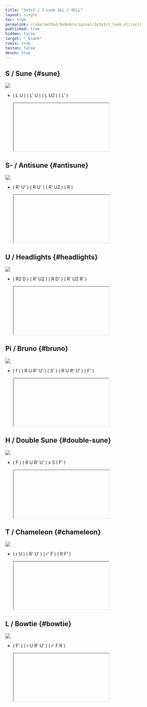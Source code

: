 ```yaml
---
title: "3x3x3 / 2-Look OLL / OCLL"
layout: single
toc: true
permalink: /cube/method/NxNxN/original/3x3x3/2_look_oll/ocll
published: true
hidden: false
target: "_blank"
ruwix: true
teston: false
devon: true
---
```

<span
  id     = "cube"
  teston = "{{page.teston}}"
  devon  = "{{page.devon}}"
  colored = "u"
  solved  = "U-" >
</span>

<head>
  <base target = "{{page.target}}">
</head>



## S / Sune {#sune}

<a href="https://logiqx.github.io/cubing-algs/html/2loll.html#case-S">
  <img
    class = "rotate"
    deg   = 180
    src   = "https://www.speedsolving.com/wiki/images/0/08/27correct.png"
  />
</a>

- ( L U ) ( L' U ) ( L U2 ) ( L' )

  <iframe
    alg = "L U L' U L U2 L'"
  ></iframe>
    <!-- src = "https://ruwix.com/widget/3d/?alg=L%20U%20L'%20U%20L%20U2%20L'&colored=u&solved=U-&hover=9&speed=500&flags=canvas" -->



## S- / Antisune {#antisune}

<a href="https://logiqx.github.io/cubing-algs/html/2loll.html#case-AS">
  <img
    class = "rotate"
    deg   = 180
    src   = "https://www.speedsolving.com/wiki/images/2/25/26.png"
  />
</a>

- ( R' U' ) ( R U' ) ( R' U2 ) ( R )

  <iframe
    alg = "R' U' R U' R' U2' R"
  ></iframe>
    <!-- src = "https://ruwix.com/widget/3d/?alg=R'%20U'%20R%20U'%20R'%20U2'%20R&colored=u&solved=U-&hover=9&speed=500&flags=canvas" -->



## U / Headlights {#headlights}

<a href="https://logiqx.github.io/cubing-algs/html/2loll.html#case-U">
  <img
    class = "rotate"
    deg   = 180
    src   = "https://www.speedsolving.com/wiki/images/7/7a/23.png"
  />
</a>

- ( R2 D ) ( R' U2 ) ( R D' ) ( R' U2 R' )

  <iframe
    alg = "R2 D R' U2' R D' R' U2' R'"
  ></iframe>
    <!-- src = "https://ruwix.com/widget/3d/?alg=R2%20D%20R'%20U2'%20R%20D'%20R'%20U2'%20R'&colored=u&solved=U-&hover=9&speed=500&flags=canvas" -->



## Pi / Bruno {#bruno}

<a href="https://logiqx.github.io/cubing-algs/html/2loll.html#case-Pi">
  <img
    src = "https://www.speedsolving.com/wiki/images/7/75/22.png"
  />
</a>

- ( f ) ( R U R' U' ) ( S' ) ( R U R' U' ) ( F' )

  <iframe
    alg = "f R U R' U' S' R U R' U' F'"
  ></iframe>
    <!-- src = "https://ruwix.com/widget/3d/?alg=f%20R%20U%20R'%20U'%20S'%20R%20U%20R'%20U'%20F'&colored=u&solved=U-&hover=9&speed=500&flags=canvas" -->



## H / Double Sune {#double-sune}

<a href="https://logiqx.github.io/cubing-algs/html/2loll.html#case-H">
  <img
    class = "rotate"
    deg   = 90
    src   = "https://www.speedsolving.com/wiki/images/7/71/21.png"
  />
</a>

- ( F ) ( R U R' U' ) x 3 ( F' )

  <iframe
    alg = "F R U R' U' R U R' U' R U R' U' F'"
  ></iframe>
    <!-- src = "https://ruwix.com/widget/3d/?alg=F%20R%20U%20R'%20U'%20R%20U%20R'%20U'%20R%20U%20R'%20U'%20F'&colored=u&solved=U-&hover=9&speed=500&flags=canvas" -->



## T / Chameleon {#chameleon}

<a href="https://logiqx.github.io/cubing-algs/html/2loll.html#case-T">
  <img
    src = "https://www.speedsolving.com/wiki/images/2/24/24.png"
  />
</a>

- ( r U ) ( R' U' ) ( r' F ) ( R F' )

  <iframe
    alg = "r U R' U' r' F R F'"
  ></iframe>
    <!-- src = "https://ruwix.com/widget/3d/?alg=r%20U%20R'%20U'%20r'%20F%20R%20F'&colored=u&solved=U-&hover=9&speed=500&flags=canvas" -->



## L / Bowtie {#bowtie}

<a href="https://logiqx.github.io/cubing-algs/html/2loll.html#case-L">
  <img
    class = "rotate"
    deg   = 270
    src   = "https://www.speedsolving.com/wiki/images/a/a9/25.png"
  />
</a>

- ( F' ) ( r U R' U' ) ( r' F R )

  <iframe
    alg = "F' r U R' U' r' F R"
  ></iframe>
    <!-- src = "https://ruwix.com/widget/3d/?alg=F'%20r%20U%20R'%20U'%20r'%20F%20R&colored=u&solved=U-&hover=9&speed=500&flags=canvas" -->
